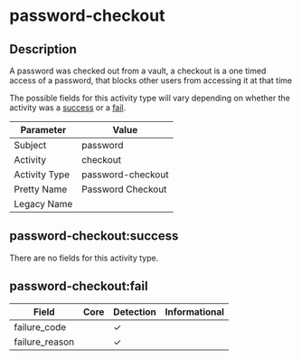password-checkout
=================

Description
-----------
A password was checked out from a vault, a checkout is a one timed access of a password, that blocks other users from accessing it at that time

The possible fields for this activity type will vary depending on whether the activity was a [success](#password-checkoutsuccess) or a [fail](#password-checkoutfail).

| Parameter     | Value             |
| ------------- | ----------------- |
| Subject       | password          |
| Activity      | checkout          |
| Activity Type | password-checkout |
| Pretty Name   | Password Checkout |
| Legacy Name   |                   |

password-checkout:success
-------------------------

There are no fields for this activity type.


password-checkout:fail
----------------------

| Field          | Core | Detection | Informational |
| -------------- | ---- | --------- | ------------- |
| failure_code   |      | &#10003;  |               |
| failure_reason |      | &#10003;  |               |